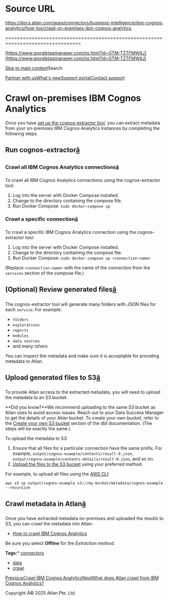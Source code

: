 # Source URL
https://docs.atlan.com/apps/connectors/business-intelligence/ibm-cognos-analytics/how-tos/crawl-on-premises-ibm-cognos-analytics

================================================================================

<!--
canonical: https://docs.atlan.com/apps/connectors/business-intelligence/ibm-cognos-analytics/how-tos/crawl-on-premises-ibm-cognos-analytics
link-alternate: https://docs.atlan.com/apps/connectors/business-intelligence/ibm-cognos-analytics/how-tos/crawl-on-premises-ibm-cognos-analytics
meta-description: Once you have [set up the cognos-extractor tool](/apps/connectors/business-intelligence/ibm-cognos-analytics/how-tos/set-up-on-premises-ibm-cognos-analytics-access), you can extract metadata from your on-premises IBM Cognos Analytics instances by completing the following steps.
meta-docsearch:docusaurus_tag: docs-default-current
meta-docsearch:language: en
meta-docsearch:version: current
meta-docusaurus_locale: en
meta-docusaurus_tag: docs-default-current
meta-docusaurus_version: current
meta-generator: Docusaurus v3.8.1
meta-og-description: Once you have [set up the cognos-extractor tool](/apps/connectors/business-intelligence/ibm-cognos-analytics/how-tos/set-up-on-premises-ibm-cognos-analytics-access), you can extract metadata from your on-premises IBM Cognos Analytics instances by completing the following steps.
meta-og-locale: en
meta-og-title: Crawl on-premises IBM Cognos Analytics | Atlan Documentation
meta-og-url: https://docs.atlan.com/apps/connectors/business-intelligence/ibm-cognos-analytics/how-tos/crawl-on-premises-ibm-cognos-analytics
meta-twitter:card: summary_large_image
meta-viewport: width=device-width,initial-scale=1
title: Crawl on-premises IBM Cognos Analytics | Atlan Documentation
-->

[https://www.googletagmanager.com/ns.html?id=GTM-TZTFMW4J](https://www.googletagmanager.com/ns.html?id=GTM-TZTFMW4J)

[Skip to main content](#__docusaurus_skipToContent_fallback)Search

[Partner with us](https://docs.google.com/forms/d/e/1FAIpQLScuAIhCm2GS7YFstrOjawbP8J7PUmOynQo7wI2yGCcCyEcVSw/viewform)[What's new](https://shipped.atlan.com/)[Support portal](https://atlan.zendesk.com/auth/v2/login/signin?return_to=https%3A%2F%2Fatlan.zendesk.com%2Fhc%2Fen-us&theme=hc&locale=en-us&brand_id=1900000425113&auth_origin=1900000425113%2Cfalse%2Ctrue)[Contact support](/support/submit-request)

Crawl on\-premises IBM Cognos Analytics
=======================================

Once you have [set up the cognos\-extractor tool](/apps/connectors/business-intelligence/ibm-cognos-analytics/how-tos/set-up-on-premises-ibm-cognos-analytics-access), you can extract metadata from your on\-premises IBM Cognos Analytics instances by completing the following steps.

Run cognos\-extractor[â](#run-cognos-extractor "Direct link to Run cognos-extractor")
---------------------------------------------------------------------------------------

### Crawl all IBM Cognos Analytics connections[â](#crawl-all-ibm-cognos-analytics-connections "Direct link to Crawl all IBM Cognos Analytics connections")

To crawl all IBM Cognos Analytics connections using the cognos\-extractor tool:

1. Log into the server with Docker Compose installed.
2. Change to the directory containing the compose file.
3. Run Docker Compose: `sudo docker-compose up`

### Crawl a specific connection[â](#crawl-a-specific-connection "Direct link to Crawl a specific connection")

To crawl a specific IBM Cognos Analytics connection using the cognos\-extractor tool:

1. Log into the server with Docker Compose installed.
2. Change to the directory containing the compose file.
3. Run Docker Compose: `sudo docker-compose up <connection-name>`

(Replace `<connection-name>` with the name of the connection from the `services` section of the compose file.)

(Optional) Review generated files[â](#optional-review-generated-files "Direct link to (Optional) Review generated files")
---------------------------------------------------------------------------------------------------------------------------

The cognos\-extractor tool will generate many folders with JSON files for each `service`. For example:

* `folders`
* `explorations`
* `reports`
* `modules`
* `data sources`
* and many others

You can inspect the metadata and make sure it is acceptable for providing metadata to Atlan.

Upload generated files to S3[â](#upload-generated-files-to-s3 "Direct link to Upload generated files to S3")
--------------------------------------------------------------------------------------------------------------

To provide Atlan access to the extracted metadata, you will need to upload the metadata to an S3 bucket.

**Did you know?**We recommend uploading to the same S3 bucket as Atlan uses to avoid access issues. Reach out to your Data Success Manager to get the details of your Atlan bucket. To create your own bucket, refer to the [Create your own S3 bucket](/apps/connectors/etl-tools/dbt/how-tos/set-up-dbt-core) section of the dbt documentation. (The steps will be exactly the same.)

To upload the metadata to S3:

1. Ensure that all files for a particular connection have the same prefix. For example, `output/cognos-example/contents/result-0.json`, `output/cognos-example/contents-details/result-0.json`, and so on.
2. [Upload the files to the S3 bucket](https://docs.aws.amazon.com/AmazonS3/latest/userguide/upload-objects.html) using your preferred method.

For example, to upload all files using the [AWS CLI](https://docs.aws.amazon.com/cli/latest/userguide/getting-started-install.html):

```
aws s3 cp output/cognos-example s3://my-bucket/metadata/cognos-example --recursive  

```

Crawl metadata in Atlan[â](#crawl-metadata-in-atlan "Direct link to Crawl metadata in Atlan")
-----------------------------------------------------------------------------------------------

Once you have extracted metadata on\-premises and uploaded the results to S3, you can crawl the metadata into Atlan:

* [How to crawl IBM Cognos Analytics](/apps/connectors/business-intelligence/ibm-cognos-analytics/how-tos/crawl-ibm-cognos-analytics)

Be sure you select **Offline** for the *Extraction method*.

**Tags:*** [connectors](/tags/connectors)
* [data](/tags/data)
* [crawl](/tags/crawl)

[PreviousCrawl IBM Cognos Analytics](/apps/connectors/business-intelligence/ibm-cognos-analytics/how-tos/crawl-ibm-cognos-analytics)[NextWhat does Atlan crawl from IBM Cognos Analytics?](/apps/connectors/business-intelligence/ibm-cognos-analytics/references/what-does-atlan-crawl-from-ibm-cognos-analytics)

Copyright Â© 2025 Atlan Pte. Ltd.

